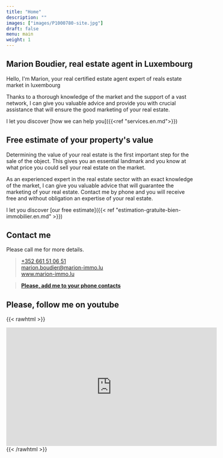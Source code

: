 ```yaml
---
title: "Home"
description: ""
images: ["images/P1000780-site.jpg"]
draft: false
menu: main
weight: 1
---
```


## Marion Boudier, real estate agent in Luxembourg

Hello, I'm Marion, your real certified estate agent expert of reals estate market in luxembourg

Thanks to a thorough knowledge of the market and the support of a vast network, I can give you valuable advice and provide you with crucial assistance that will ensure the good marketing of your real estate.

I let you discover [how we can help you]({{<ref "services.en.md">}}) 

## Free estimate of your property's value

Determining the value of your real estate is the first important step for the sale of the object. This gives you an essential landmark and you know at what price you could sell your real estate on the market.

As an experienced expert in the real estate sector with an exact knowledge of the market, I can give you valuable advice that will guarantee the marketing of your real estate. Contact me by phone and you will receive free and without obligation an expertise of your real estate.

I let you discover [our free estimate]({{< ref "estimation-gratuite-bien-immobilier.en.md" >}})

## Contact me

Please call me for more details. 

> <a href="tel:+352%20661%2051%2006%2051">+352 661 51 06 51</a>  
> <a href="mailto:marion.boudier@marion-immo.lu" alt="Email">marion.boudier@marion-immo.lu</a>   
> <a href="https://www.marion-immo.lu" >www.marion-immo.lu</a>   
    
> [**Please, add me to your phone contacts**](/vcard/marion_boudier_immobilier.vcf)

## Please, follow me on youtube

{{< rawhtml >}}
<div class="youtubevideowrap">
    <div class="video-container">
    <iframe width="560" height="315" src="https://www.youtube.com/embed/Y4GGS9TNRoI" frameborder="0" allow="accelerometer; autoplay; encrypted-media; gyroscope; picture-in-picture" allowfullscreen></iframe>
    </div>
</div>
{{< /rawhtml >}}
